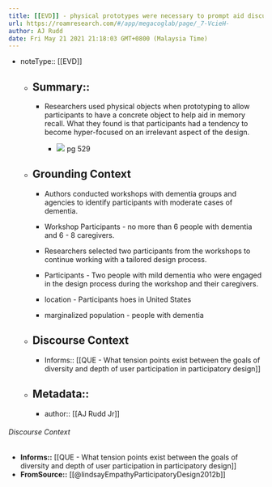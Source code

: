 ```yaml
---
title: [[EVD]] - physical prototypes were necessary to prompt aid discussion with codesigners with dementia, but also led to fixation on unfinished aspects of the design - [[@lindsayEmpathyParticipatoryDesign2012b]]
url: https://roamresearch.com/#/app/megacoglab/page/_7-VcieH-
author: AJ Rudd
date: Fri May 21 2021 21:18:03 GMT+0800 (Malaysia Time)
---
```


- noteType:: [[EVD]]

    - ## Summary::

        - Researchers used physical objects when prototyping to allow participants to have a concrete object to help aid in memory recall. What they found is that participants had a tendency to become hyper-focused on an irrelevant aspect of the design.

            - ![](https://firebasestorage.googleapis.com/v0/b/firescript-577a2.appspot.com/o/imgs%2Fapp%2Fmegacoglab%2FH7KiNf5mF5.png?alt=media&token=1bfcee9f-4989-4062-8ab8-e6e19f2accc9) pg 529

    - ## **Grounding Context**

        - Authors conducted workshops with dementia groups and agencies to identify participants with moderate cases of dementia.

        - Workshop Participants - no more than 6 people with dementia and 6 - 8 caregivers.

        - Researchers selected two participants from the workshops to continue working with a tailored design process.

        - Participants - Two people with mild dementia who were engaged in the design process during the workshop and their caregivers.

        - location - Participants hoes in United States

        - marginalized population - people with dementia

    - ## **Discourse Context**

        - Informs:: [[QUE - What tension points exist between the goals of diversity and depth of user participation in participatory design]]

    - ## Metadata::

        - author:: [[AJ Rudd Jr]]

###### Discourse Context

- **Informs::** [[QUE - What tension points exist between the goals of diversity and depth of user participation in participatory design]]
- **FromSource::** [[@lindsayEmpathyParticipatoryDesign2012b]]
